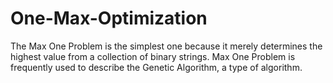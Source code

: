 # One-Max-Optimization
The Max One Problem is the simplest one because it merely determines the highest value from a collection of binary strings. Max One Problem is frequently used to describe the Genetic Algorithm, a type of algorithm.

